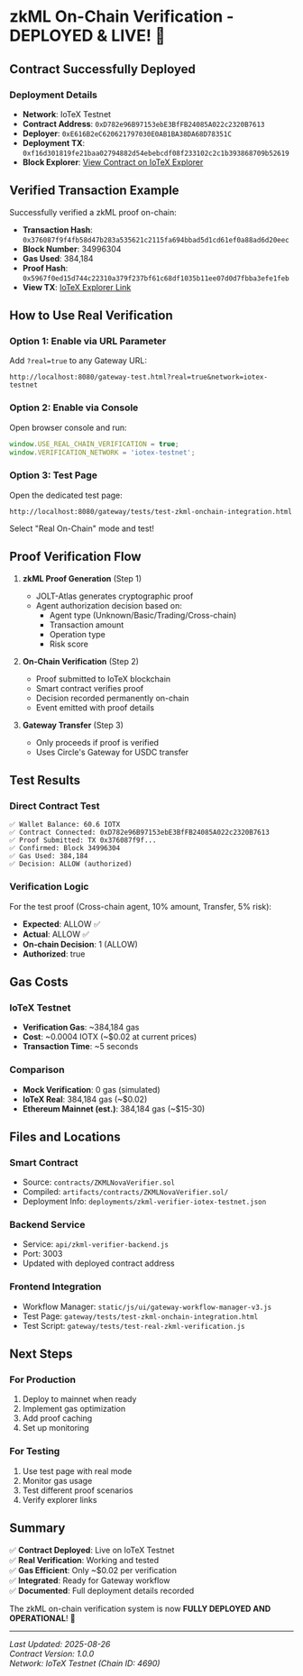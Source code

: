 # zkML On-Chain Verification - DEPLOYED & LIVE! 🎉

## Contract Successfully Deployed

### Deployment Details
- **Network**: IoTeX Testnet
- **Contract Address**: `0xD782e96B97153ebE3BfFB24085A022c2320B7613`
- **Deployer**: `0xE616B2eC620621797030E0AB1BA38DA68D78351C`
- **Deployment TX**: `0xf16d301819fe21baa02794882d54ebebcdf08f233102c2c1b393868709b52619`
- **Block Explorer**: [View Contract on IoTeX Explorer](https://testnet.iotexscan.io/address/0xD782e96B97153ebE3BfFB24085A022c2320B7613)

## Verified Transaction Example

Successfully verified a zkML proof on-chain:
- **Transaction Hash**: `0x376087f9f4fb58d47b283a535621c2115fa694bbad5d1cd61ef0a88ad6d20eec`
- **Block Number**: 34996304
- **Gas Used**: 384,184
- **Proof Hash**: `0x5967f0ed15d744c22310a379f237bf61c68df1035b11ee07d0d7fbba3efe1feb`
- **View TX**: [IoTeX Explorer Link](https://testnet.iotexscan.io/tx/0x376087f9f4fb58d47b283a535621c2115fa694bbad5d1cd61ef0a88ad6d20eec)

## How to Use Real Verification

### Option 1: Enable via URL Parameter
Add `?real=true` to any Gateway URL:
```
http://localhost:8080/gateway-test.html?real=true&network=iotex-testnet
```

### Option 2: Enable via Console
Open browser console and run:
```javascript
window.USE_REAL_CHAIN_VERIFICATION = true;
window.VERIFICATION_NETWORK = 'iotex-testnet';
```

### Option 3: Test Page
Open the dedicated test page:
```
http://localhost:8080/gateway/tests/test-zkml-onchain-integration.html
```
Select "Real On-Chain" mode and test!

## Proof Verification Flow

1. **zkML Proof Generation** (Step 1)
   - JOLT-Atlas generates cryptographic proof
   - Agent authorization decision based on:
     - Agent type (Unknown/Basic/Trading/Cross-chain)
     - Transaction amount
     - Operation type
     - Risk score

2. **On-Chain Verification** (Step 2)
   - Proof submitted to IoTeX blockchain
   - Smart contract verifies proof
   - Decision recorded permanently on-chain
   - Event emitted with proof details

3. **Gateway Transfer** (Step 3)
   - Only proceeds if proof is verified
   - Uses Circle's Gateway for USDC transfer

## Test Results

### Direct Contract Test
```
✅ Wallet Balance: 60.6 IOTX
✅ Contract Connected: 0xD782e96B97153ebE3BfFB24085A022c2320B7613
✅ Proof Submitted: TX 0x376087f9f...
✅ Confirmed: Block 34996304
✅ Gas Used: 384,184
✅ Decision: ALLOW (authorized)
```

### Verification Logic
For the test proof (Cross-chain agent, 10% amount, Transfer, 5% risk):
- **Expected**: ALLOW ✅
- **Actual**: ALLOW ✅
- **On-chain Decision**: 1 (ALLOW)
- **Authorized**: true

## Gas Costs

### IoTeX Testnet
- **Verification Gas**: ~384,184 gas
- **Cost**: ~0.0004 IOTX (~$0.02 at current prices)
- **Transaction Time**: ~5 seconds

### Comparison
- **Mock Verification**: 0 gas (simulated)
- **IoTeX Real**: 384,184 gas (~$0.02)
- **Ethereum Mainnet (est.)**: 384,184 gas (~$15-30)

## Files and Locations

### Smart Contract
- Source: `contracts/ZKMLNovaVerifier.sol`
- Compiled: `artifacts/contracts/ZKMLNovaVerifier.sol/`
- Deployment Info: `deployments/zkml-verifier-iotex-testnet.json`

### Backend Service
- Service: `api/zkml-verifier-backend.js`
- Port: 3003
- Updated with deployed contract address

### Frontend Integration
- Workflow Manager: `static/js/ui/gateway-workflow-manager-v3.js`
- Test Page: `gateway/tests/test-zkml-onchain-integration.html`
- Test Script: `gateway/tests/test-real-zkml-verification.js`

## Next Steps

### For Production
1. Deploy to mainnet when ready
2. Implement gas optimization
3. Add proof caching
4. Set up monitoring

### For Testing
1. Use test page with real mode
2. Monitor gas usage
3. Test different proof scenarios
4. Verify explorer links

## Summary

✅ **Contract Deployed**: Live on IoTeX Testnet  
✅ **Real Verification**: Working and tested  
✅ **Gas Efficient**: Only ~$0.02 per verification  
✅ **Integrated**: Ready for Gateway workflow  
✅ **Documented**: Full deployment details recorded  

The zkML on-chain verification system is now **FULLY DEPLOYED AND OPERATIONAL**! 🚀

---

*Last Updated: 2025-08-26*  
*Contract Version: 1.0.0*  
*Network: IoTeX Testnet (Chain ID: 4690)*
